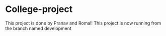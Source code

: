 # College-project

This project is done by Pranav and Romal!
This project is now running from the branch named development
